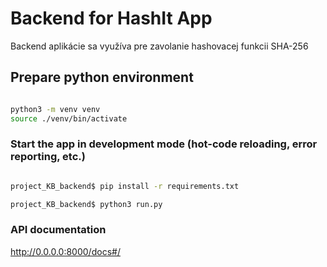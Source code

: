 
# Backend for HashIt App

Backend aplikácie sa využíva pre zavolanie hashovacej funkcii SHA-256

## Prepare python environment
```bash

python3 -m venv venv     
source ./venv/bin/activate

```

### Start the app in development mode (hot-code reloading, error reporting, etc.)
```bash

project_KB_backend$ pip install -r requirements.txt

project_KB_backend$ python3 run.py

```

### API documentation

http://0.0.0.0:8000/docs#/
